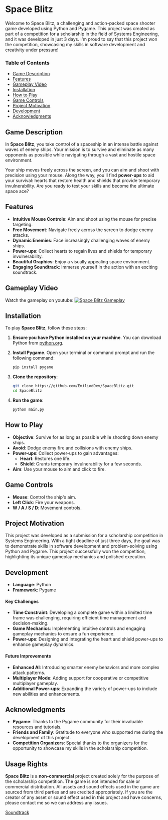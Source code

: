 # Space Blitz

Welcome to Space Blitz, a challenging and action-packed space shooter game developed using Python and Pygame. This project was created as part of a competition for a scholarship in the field of Systems Engineering, and it was developed in just 3 days. I'm proud to say that this project won the competition, showcasing my skills in software development and creativity under pressure!

### Table of Contents

- [Game Description](#game-description)
- [Features](#features)
- [Gameplay Video](#gameplay-video)
- [Installation](#installation)
- [How to Play](#how-to-play)
- [Game Controls](#game-controls)
- [Project Motivation](#project-motivation)
- [Development](#development)
- [Acknowledgments](#acknowledgments)

## Game Description

In **Space Blitz**, you take control of a spaceship in an intense battle against waves of enemy ships. Your mission is to survive and eliminate as many opponents as possible while navigating through a vast and hostile space environment.

Your ship moves freely across the screen, and you can aim and shoot with precision using your mouse. Along the way, you'll find **power-ups** to aid your survival: hearts that restore health and shields that provide temporary invulnerability. Are you ready to test your skills and become the ultimate space ace?

## Features

- **Intuitive Mouse Controls**: Aim and shoot using the mouse for precise targeting.
- **Free Movement**: Navigate freely across the screen to dodge enemy attacks.
- **Dynamic Enemies**: Face increasingly challenging waves of enemy ships.
- **Power-ups**: Collect hearts to regain lives and shields for temporary invulnerability.
- **Beautiful Graphics**: Enjoy a visually appealing space environment.
- **Engaging Soundtrack**: Immerse yourself in the action with an exciting soundtrack.

## Gameplay Video

Watch the gameplay on youtube: [![Space Blitz Gameplay](https://img.youtube.com/vi/E5gPHVA5qy4&ab/hqdefault.jpg)](https://www.youtube.com/watch?v=E5gPHVA5qy4&ab_)

## Installation

To play **Space Blitz**, follow these steps:

1. **Ensure you have Python installed on your machine**. You can download Python from [python.org](https://www.python.org/).

2. **Install Pygame**. Open your terminal or command prompt and run the following command:

    ```bash
    pip install pygame
    ```

3. **Clone the repository**:

    ```bash
    git clone https://github.com/EmiliodDev/SpaceBlitz.git
    cd SpaceBlitz
    ```

4. **Run the game**:

    ```bash
    python main.py
    ```

## How to Play

- **Objective**: Survive for as long as possible while shooting down enemy ships.
- **Avoid**: Dodge enemy fire and collisions with enemy ships.
- **Power-ups**: Collect power-ups to gain advantages:
    - **Heart**: Restores one life.
    - **Shield**: Grants temporary invulnerability for a few seconds.
- **Aim**: Use your mouse to aim and click to fire.

## Game Controls

- **Mouse**: Control the ship's aim.
- **Left Click**: Fire your weapons.
- **W / A / S / D**: Movement controls.

## Project Motivation

This project was developed as a submission for a scholarship competition in Systems Engineering. With a tight deadline of just three days, the goal was to demonstrate skills in software development and problem-solving using Python and Pygame. This project successfully won the competition, highlighting its unique gameplay mechanics and polished execution.

## Development

- **Language**: Python
- **Framework**: Pygame

#### Key Challenges

- **Time Constraint**: Developing a complete game within a limited time frame was challenging, requiring efficient time management and decision-making.
- **Game Mechanics**: Implementing intuitive controls and engaging gameplay mechanics to ensure a fun experience.
- **Power-ups**: Designing and integrating the heart and shield power-ups to enhance gameplay dynamics.

#### Future Improvements

- **Enhanced AI**: Introducing smarter enemy behaviors and more complex attack patterns.
- **Multiplayer Mode**: Adding support for cooperative or competitive multiplayer gameplay.
- **Additional Power-ups**: Expanding the variety of power-ups to include new abilities and enhancements.

## Acknowledgments

- **Pygame**: Thanks to the Pygame community for their invaluable resources and tutorials.
- **Friends and Family**: Gratitude to everyone who supported me during the development of this project.
- **Competition Organizers**: Special thanks to the organizers for the opportunity to showcase my skills in the scholarship competition.

## Usage Rights

**Space Blitz** is a **non-commercial** project created solely for the purpose of the scholarship competition. The game is not intended for sale or commercial distribution. All assets and sound effects used in the game are sourced from third parties and are credited appropriately. If you are the creator of any asset or sound effect used in this project and have concerns, please contact me so we can address any issues.

[Soundtrack](https://dos88.itch.io/dos-88-music-library)
